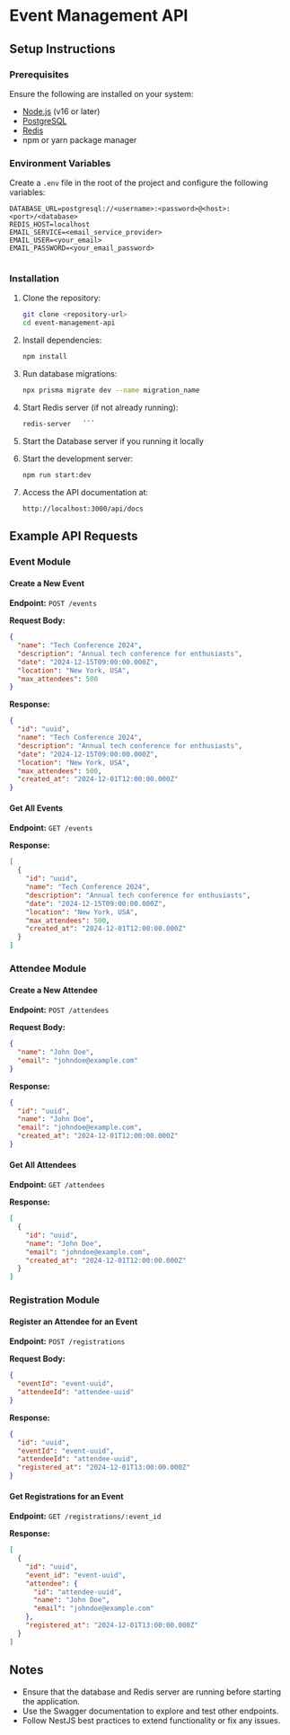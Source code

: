 # Event Management API

## Setup Instructions

### Prerequisites

Ensure the following are installed on your system:

- [Node.js](https://nodejs.org/) (v16 or later)
- [PostgreSQL](https://www.postgresql.org/)
- [Redis](https://redis.io/)
- npm or yarn package manager

### Environment Variables

Create a `.env` file in the root of the project and configure the following variables:

```env
DATABASE_URL=postgresql://<username>:<password>@<host>:<port>/<database>
REDIS_HOST=localhost
EMAIL_SERVICE=<email_service_provider>
EMAIL_USER=<your_email>
EMAIL_PASSWORD=<your_email_password>


```

### Installation

1. Clone the repository:

   ```bash
   git clone <repository-url>
   cd event-management-api
   ```

2. Install dependencies:

   ```bash
   npm install
   ```

3. Run database migrations:

   ```bash
   npx prisma migrate dev --name migration_name

   ```

4. Start Redis server (if not already running):

   ````bash
   redis-server   ```

   ````

5. Start the Database server if you running it locally

6. Start the development server:

   ```bash
   npm run start:dev
   ```

7. Access the API documentation at:

   ```
   http://localhost:3000/api/docs
   ```

## Example API Requests

### Event Module

#### Create a New Event

**Endpoint:** `POST /events`

**Request Body:**

```json
{
  "name": "Tech Conference 2024",
  "description": "Annual tech conference for enthusiasts",
  "date": "2024-12-15T09:00:00.000Z",
  "location": "New York, USA",
  "max_attendees": 500
}
```

**Response:**

```json
{
  "id": "uuid",
  "name": "Tech Conference 2024",
  "description": "Annual tech conference for enthusiasts",
  "date": "2024-12-15T09:00:00.000Z",
  "location": "New York, USA",
  "max_attendees": 500,
  "created_at": "2024-12-01T12:00:00.000Z"
}
```

#### Get All Events

**Endpoint:** `GET /events`

**Response:**

```json
[
  {
    "id": "uuid",
    "name": "Tech Conference 2024",
    "description": "Annual tech conference for enthusiasts",
    "date": "2024-12-15T09:00:00.000Z",
    "location": "New York, USA",
    "max_attendees": 500,
    "created_at": "2024-12-01T12:00:00.000Z"
  }
]
```

### Attendee Module

#### Create a New Attendee

**Endpoint:** `POST /attendees`

**Request Body:**

```json
{
  "name": "John Doe",
  "email": "johndoe@example.com"
}
```

**Response:**

```json
{
  "id": "uuid",
  "name": "John Doe",
  "email": "johndoe@example.com",
  "created_at": "2024-12-01T12:00:00.000Z"
}
```

#### Get All Attendees

**Endpoint:** `GET /attendees`

**Response:**

```json
[
  {
    "id": "uuid",
    "name": "John Doe",
    "email": "johndoe@example.com",
    "created_at": "2024-12-01T12:00:00.000Z"
  }
]
```

### Registration Module

#### Register an Attendee for an Event

**Endpoint:** `POST /registrations`

**Request Body:**

```json
{
  "eventId": "event-uuid",
  "attendeeId": "attendee-uuid"
}
```

**Response:**

```json
{
  "id": "uuid",
  "eventId": "event-uuid",
  "attendeeId": "attendee-uuid",
  "registered_at": "2024-12-01T13:00:00.000Z"
}
```

#### Get Registrations for an Event

**Endpoint:** `GET /registrations/:event_id`

**Response:**

```json
[
  {
    "id": "uuid",
    "event_id": "event-uuid",
    "attendee": {
      "id": "attendee-uuid",
      "name": "John Doe",
      "email": "johndoe@example.com"
    },
    "registered_at": "2024-12-01T13:00:00.000Z"
  }
]
```

## Notes

- Ensure that the database and Redis server are running before starting the application.
- Use the Swagger documentation to explore and test other endpoints.
- Follow NestJS best practices to extend functionality or fix any issues.
